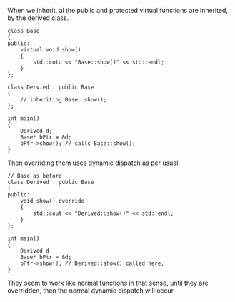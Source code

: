 When we inherit, al the public and protected virtual functions are inherited, by the derived class. 
```
class Base
{ 
public: 
	virtual void show() 
	{ 
		std::cotu << "Base::show()" << std::endl;
	}
};

class Dervied : public Base
{ 
	// inheriting Base::show();
};

int main() 
{ 
	Derived d; 
	Base* bPtr = &d;
	bPtr->show(); // calls Base::show();
}
```
Then overriding them uses dynamic dispatch as per usual: 
```
// Base as before
class Derived : public Base
{ 
public: 
	void show() override 
	{ 
		std::cout << "Derived::show()" << std::endl;
	}
};

int main() 
{ 
	Derived d
	Base* bPtr = &d;
	bPtr->show(); // Derived::show() called here;
}
```

They seem to work like normal functions in that sense, until they are overridden, then the normal dynamic dispatch will occur. 

